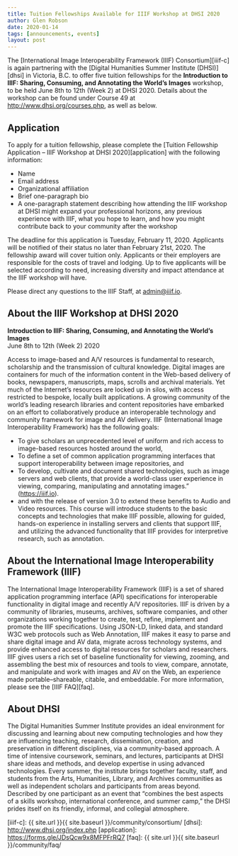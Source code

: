 ```yaml
---
title: Tuition Fellowships Available for IIIF Workshop at DHSI 2020
author: Glen Robson
date: 2020-01-14
tags: [announcements, events]
layout: post
---
```


The [International Image Interoperability Framework (IIIF) Consortium][iiif-c] is again partnering with the [Digital Humanities Summer Institute (DHSI)][dhsi] in Victoria, B.C. to offer five tuition fellowships for the **Introduction to IIIF: Sharing, Consuming, and Annotating the World’s Images** workshop, to be held June 8th to 12th (Week 2) at DHSI 2020. Details about the workshop can be found under Course 49 at <http://www.dhsi.org/courses.php>, as well as below.

## Application

To apply for a tuition fellowship, please complete the [Tuition Fellowship Application – IIIF Workshop at DHSI 2020][application] with the following information:
 * Name
 * Email address
 * Organizational affiliation
 * Brief one-paragraph bio
 * A one-paragraph statement describing how attending the IIIF workshop at DHSI might expand your professional horizons, any previous experience with IIIF, what you hope to learn, and how you might contribute back to your community after the workshop

The deadline for this application is Tuesday, February 11, 2020. Applicants will be notified of their status no later than February 21st, 2020. The fellowship award will cover tuition only. Applicants or their employers are responsible for the costs of travel and lodging. Up to five applicants will be selected according to need, increasing diversity and impact attendance at the IIIF workshop will have.

Please direct any questions to the IIIF Staff, at <admin@iiif.io>.

## About the IIIF Workshop at DHSI 2020

**Introduction to IIIF: Sharing, Consuming, and Annotating the World’s Images**  
June 8th to 12th (Week 2) 2020

Access to image-based and A/V resources is fundamental to research, scholarship and the transmission of cultural knowledge. Digital images are containers for much of the information content in the Web-based delivery of books, newspapers, manuscripts, maps, scrolls and archival materials. Yet much of the Internet’s resources are locked up in silos, with access restricted to bespoke, locally built applications. A growing community of the world’s leading research libraries and content repositories have embarked on an effort to collaboratively produce an interoperable technology and community framework for image and AV delivery. IIIF (International Image Interoperability Framework) has the following goals:
 * To give scholars an unprecedented level of uniform and rich access to image-based resources hosted around the world,
 * To define a set of common application programming interfaces that support interoperability between image repositories, and
 * To develop, cultivate and document shared technologies, such as image servers and web clients, that provide a world-class user experience in viewing, comparing, manipulating and annotating images.” (https://iiif.io).
 * and with the release of version 3.0 to extend these benefits to Audio and Video resources.
This course will introduce students to the basic concepts and technologies that make IIIF possible, allowing for guided, hands-on experience in installing servers and clients that support IIIF, and utilizing the advanced functionality that IIIF provides for interpretive research, such as annotation.

## About the International Image Interoperability Framework (IIIF)

The International Image Interoperability Framework (IIIF) is a set of shared application programming interface (API) specifications for interoperable functionality in digital image and recently A/V repositories. IIIF is driven by a community of libraries, museums, archives, software companies, and other organizations working together to create, test, refine, implement and promote the IIIF specifications. Using JSON-LD, linked data, and standard W3C web protocols such as Web Annotation, IIIF makes it easy to parse and share digital image and AV data, migrate across technology systems, and provide enhanced access to digital resources for scholars and researchers. IIIF gives users a rich set of baseline functionality for viewing, zooming, and assembling the best mix of resources and tools to view, compare, annotate, and manipulate and work with images and AV on the Web, an experience made portable–shareable, citable, and embeddable. For more information, please see the [IIIF FAQ][faq].

## About DHSI

The Digital Humanities Summer Institute provides an ideal environment for discussing and learning about new computing technologies and how they are influencing teaching, research, dissemination, creation, and preservation in different disciplines, via a community-based approach. A time of intensive coursework, seminars, and lectures, participants at DHSI share ideas and methods, and develop expertise in using advanced technologies. Every summer, the institute brings together faculty, staff, and students from the Arts, Humanities, Library, and Archives communities as well as independent scholars and participants from areas beyond. Described by one participant as an event that “combines the best aspects of a skills workshop, international conference, and summer camp,” the DHSI prides itself on its friendly, informal, and collegial atmosphere.

[iiif-c]: {{ site.url }}{{ site.baseurl }}/community/consortium/
[dhsi]: http://www.dhsi.org/index.php
[application]: https://forms.gle/JDsQcw9x8MFPFrRQ7
[faq]: {{ site.url }}{{ site.baseurl }}/community/faq/
